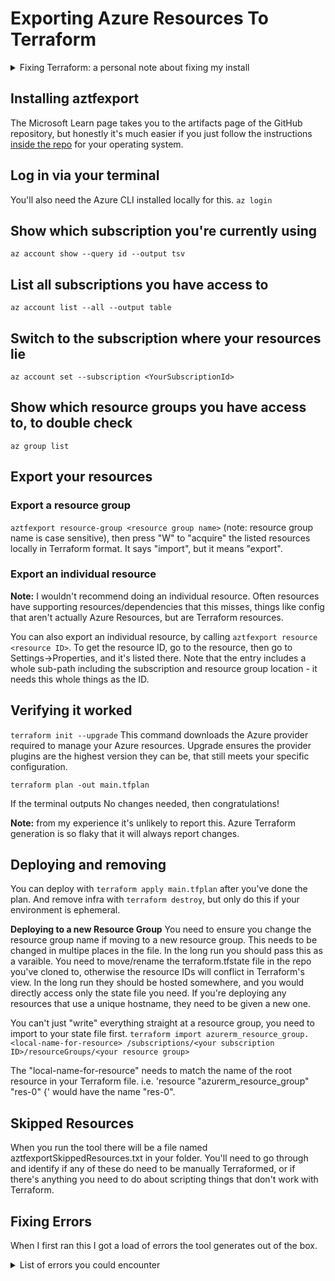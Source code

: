# Exporting Azure Resources To Terraform
<details>
<summary>Fixing Terraform: a personal note about fixing my install</summary>

Running `terraform --version` showed it was installed, but told me it was out of date, and to update.

The link it gave me to update wasn't very helpful, so I went to winget:
`winget install --id=Hashicorp.Terraform  -e`

Running `terraform --version` gave me the same error as before, and I couldn't see it in my PATH variables.

Running `where.exe terraform` told me where it was located (note: this is for Windows). I had previously installed it with chocolatey.

Chocolatey blocked me from uninstalling it via commands, so I just went to the folder "where.exe" listed, and deleted the terraform.exe folder.

**Take away:** to avoid this kind of problem I'd highly recommend using just 1 method on your OS to manage all packages. Since I had considerably more outside of Chocolatey I decided to continue using winget. Also I prefer the terminal responses, Chocolatey gets a bit too messy for my liking.
</details>

## Installing aztfexport
The Microsoft Learn page takes you to the artifacts page of the GitHub repository, but honestly it's much easier if you just follow the instructions [inside the repo](https://github.com/Azure/aztfexport) for your operating system.

## Log in via your terminal
You'll also need the Azure CLI installed locally for this.
`az login`

## Show which subscription you're currently using
`az account show --query id --output tsv`

## List all subscriptions you have access to
`az account list --all --output table`

## Switch to the subscription where your resources lie
`az account set --subscription <YourSubscriptionId>`

## Show which resource groups you have access to, to double check
`az group list`

## Export your resources
### Export a resource group
`aztfexport resource-group <resource group name>` (note: resource group name is case sensitive), then press "W" to "acquire" the listed resources locally in Terraform format. It says "import", but it means "export".

### Export an individual resource
**Note:** I wouldn't recommend doing an individual resource. Often resources have supporting resources/dependencies that this misses, things like config that aren't actually Azure Resources, but are Terraform resources.

You can also export an individual resource, by calling `aztfexport resource <resource ID>`. To get the resource ID, go to the resource, then go to Settings->Properties, and it's listed there. Note that the entry includes a whole sub-path including the subscription and resource group location - it needs this whole things as the ID.

## Verifying it worked
`terraform init --upgrade`
This command downloads the Azure provider required to manage your Azure resources. Upgrade ensures the provider plugins are the highest version they can be, that still meets your specific configuration.

`terraform plan -out main.tfplan`

If the terminal outputs No changes needed, then congratulations!

**Note:** from my experience it's unlikely to report this. Azure Terraform generation is so flaky that it will always report changes.

## Deploying and removing
You can deploy with `terraform apply main.tfplan` after you've done the plan.
And remove infra with `terraform destroy`, but only do this if your environment is ephemeral.

**Deploying to a new Resource Group**
You need to ensure you change the resource group name if moving to a new resource group. This needs to be changed in multipe places in the file. In the long run you should pass this as a varaible.
You need to move/rename the terraform.tfstate file in the repo you've cloned to, otherwise the resource IDs will conflict in Terraform's view. In the long run they should be hosted somewhere, and you would directly access only the state file you need.
If you're deploying any resources that use a unique hostname, they need to be given a new one.

You can't just "write" everything straight at a resource group, you need to import to your state file first.
`terraform import azurerm_resource_group.<local-name-for-resource> /subscriptions/<your subscription ID>/resourceGroups/<your resource group>`

The "local-name-for-resource" needs to match the name of the root resource in your Terraform file.
i.e. 'resource "azurerm_resource_group" "res-0" {' would have the name "res-0".


## Skipped Resources
When you run the tool there will be a file named aztfexportSkippedResources.txt in your folder.
You'll need to go through and identify if any of these do need to be manually Terraformed, or if there's anything you need to do about scripting things that don't work with Terraform.

## Fixing Errors
When I first ran this I got a load of errors the tool generates out of the box.

<details>
<summary>List of errors you could encounter</summary>

### alpha numeric characters and hyphens only are allowed in "name"
Run this script to remove all _ from name values
TODO
- Remove prepending _ if it exists
- Replace underscores in names
- Replace each name via string replace across the whole file, in case the thing you renamed is referenced anywhere

### Missing required argument
So far I've only received this when it generated "azurerm_storage_account_queue_properties" for my storage account.

Perhaps it's because I'm not actually using any storage accounts that the defaults didn't get filled in. If you've set your queue up I would hope that under the hood Azure has set up the things it's missing here.

The solution is to add the defaults in that are missing. I tried removing the queue properties resource, but when I run `terraform plan` in a later step, it told me that the config actually had to be set.

TODO - app that fixes missing values:
- define a list of parameters and defaults somewhere, I can add to whenever I find missing default values
- look for each value, depending on resource type, and fill in the default if it's missing


### expected site_config.0.ip_restriction_default_action to be one of ["Allow" "Deny"]
If you haven't set any deny list for resource access up this should default to Allow. Perhaps this is too complex for the script.

Run this to default all to Allow or Deny:
TODO - script that lets you pass --allow or --deny in
- Finds all instances of ip_restriction_default_action where there's no value and set it to Allow or Deny
- Finds all instances of scm_ip_restriction_default_action where there's no value and set it to Allow or Deny

### Check depends_on for comments
You might get a message like "# One of azurerm_storage_account.res-7,azurerm_storage_account_queue_properties.res-11 (can't auto-resolve as their ids are identical)" inside the depends_on field, rather than a resource ID.

Running the following can help identify this:
TODO
- Look for all depends_on that start with a "#"
- List the resource IDs and names for each occurence of this

This likely needs to be fixed on a case by case basis, depending on what the dependency is.
For my example above I'm going to go with the first one, as it's the storage account itself.

### Fun with Azure Container Registry
When you generate the Terraform for an ACR, it generates a load of azurerm_container_registry_scope_map.
These were the resources that had the wrong name above.
If you don't rename them, `terraform plan` fails
So I changed the name, then ran `terraform plan`, which told me it was going to rename them (by deleting and re-creating them), that's fine.
`terraform apply` then gives me an error for each of these that they can't be deleted because they're protected.
My next thought is that if I remove these config map resources from the Terraform file they'll be ignored and handled in some default way.
Running `terraform plan` then tells me it's going to delete them completely...
I'll have to accept this for now, and observe what it does when I create an Azure Container Registry straight from Terraform, hopefully it will just sort the default out itself.

### Hostname binding resource already exists
From what I can establish, when you create an App Service resource, it sets up the hostname for you, so if you get any "azurerm_app_service_custom_hostname_binding" resources generated, they should be safe to delete.

</details>
